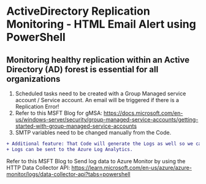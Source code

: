 # ActiveDirectory Replication Monitoring - HTML Email Alert using PowerShell
## Monitoring healthy replication within an Active Directory (AD) forest is essential for all organizations

1. Scheduled tasks need to be created with a Group Managed service account / Service account. An email will be triggered if there is a Replication Error!
2. Refer to this MSFT Blog for gMSA: https://docs.microsoft.com/en-us/windows-server/security/group-managed-service-accounts/getting-started-with-group-managed-service-accounts
3. SMTP variables need to be changed manually from the Code.
```diff
+ Additional feature: That Code will generate the Logs as well so we can track the AD Replication issue for a specific date & time along with the error code.
+ Logs can be sent to the Azure Log Analytics.
```
Refer to this MSFT Blog to Send log data to Azure Monitor by using the HTTP Data Collector API: https://learn.microsoft.com/en-us/azure/azure-monitor/logs/data-collector-api?tabs=powershell

